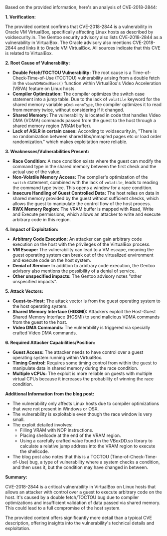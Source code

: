 Based on the provided information, here's an analysis of CVE-2018-2844:

**1. Verification:**

The provided content confirms that CVE-2018-2844 is a vulnerability in Oracle VM VirtualBox, specifically affecting Linux hosts as described by voidsecurity.in.  The Gentoo security advisory also lists CVE-2018-2844 as a vulnerability in VirtualBox. The Oracle advisory also mentions CVE-2018-2844 and links it to Oracle VM VirtualBox. All sources indicate that this CVE is related to VirtualBox.

**2. Root Cause of Vulnerability:**

*   **Double Fetch/TOCTOU Vulnerability:** The root cause is a Time-of-Check-Time-of-Use (TOCTOU) vulnerability arising from a double fetch in the `vboxVDMACmdExec()` function within VirtualBox's Video Acceleration (VBVA) feature on Linux hosts.
*   **Compiler Optimization:** The compiler optimizes the switch case statement into a jump table. Due to the lack of `volatile` keyword for the shared memory variable `pCmd->enmType`, the compiler optimizes it to read from memory twice, without considering if it changed.
*   **Shared Memory:** The vulnerability is located in code that handles Video DMA (VDMA) commands passed from the guest to the host through a shared memory region (VRAM buffer).
*  **Lack of ASLR in certain cases:** According to voidsecurity.in, "There is no randomization between shared libs/mmap'ed pages etc or load order randomization." which makes exploitation more reliable.

**3. Weaknesses/Vulnerabilities Present:**

*   **Race Condition:** A race condition exists where the guest can modify the command type in the shared memory between the first check and the actual use of the value.
*  **Non-Volatile Memory Access:** The compiler's optimization of the `switch` statement, combined with the lack of `volatile`, leads to reading the command type twice. This opens a window for a race condition.
*   **Insecure Handling of Guest Controlled Data:** The host relies on data in shared memory provided by the guest without sufficient checks, which allows the guest to manipulate the control flow of the host process.
*   **RWX Memory Region:** The VRAM buffer is mapped with Read, Write and Execute permissions, which allows an attacker to write and execute arbitrary code in this region.

**4. Impact of Exploitation:**

*   **Arbitrary Code Execution:** An attacker can gain arbitrary code execution on the host with the privileges of the VirtualBox process.
*   **VM Escape:** The vulnerability can lead to a VM escape, meaning the guest operating system can break out of the virtualized environment and execute code on the host system.
*  **Denial of Service:** In addition to arbitrary code execution, the Gentoo advisory also mentions the possibility of a denial of service.
*   **Other unspecified impacts:**  The Gentoo advisory notes "other unspecified impacts".

**5. Attack Vectors:**

*   **Guest-to-Host:** The attack vector is from the guest operating system to the host operating system.
*  **Shared Memory Interface (HGSMI):** Attackers exploit the Host-Guest Shared Memory Interface (HGSMI) to send malicious VDMA commands from the guest to the host.
*   **Video DMA Commands:** The vulnerability is triggered via specially crafted Video DMA commands.

**6. Required Attacker Capabilities/Position:**

*   **Guest Access:** The attacker needs to have control over a guest operating system running within VirtualBox.
*   **Timing Control:** Requires some timing control from within the guest to manipulate data in shared memory during the race condition.
*  **Multiple vCPUs:**  The exploit is more reliable on guests with multiple virtual CPUs because it increases the probability of winning the race condition.

**Additional Information from the blog post:**

*   The vulnerability only affects Linux hosts due to compiler optimizations that were not present in Windows or OSX.
*   The vulnerability is exploitable even though the race window is very small.
*   The exploit detailed involves:
    *   Filling VRAM with NOP instructions.
    *   Placing shellcode at the end of the VRAM region.
    *   Using a carefully crafted value found in the VBoxDD.so library to calculate a relative jump address into the VRAM region to execute the shellcode.
*  The blog post also notes that this is a TOCTOU (Time-of-Check-Time-of-Use) bug, a type of vulnerability where a system checks a condition, and then uses it, but the condition may have changed in between.

**Summary:**

CVE-2018-2844 is a critical vulnerability in VirtualBox on Linux hosts that allows an attacker with control over a guest to execute arbitrary code on the host. It's caused by a double fetch/TOCTOU bug due to compiler optimizations and insufficient validation of data passed via shared memory. This could lead to a full compromise of the host system.

The provided content offers significantly more detail than a typical CVE description, offering insights into the vulnerability's technical details and exploitation.